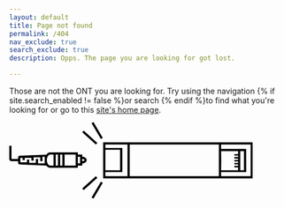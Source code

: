 ```yaml
---
layout: default
title: Page not found
permalink: /404
nav_exclude: true
search_exclude: true
description: Opps. The page you are looking for got lost.

---
```


<p>Those are not the ONT you are looking for. Try using the navigation {% if site.search_enabled != false %}or search {% endif %}to find what you're looking for or go to this <a href="{{ '/' | relative_url }}">site's home page</a>.</p>

<div class="ont-404 mt-9">
    <svg width="116.52087mm" height="36.783329mm" viewBox="0 0 116.52087 36.783329" version="1.1" id="svg28164"   xmlns="http://www.w3.org/2000/svg" xmlns:svg="http://www.w3.org/2000/svg">
        <path id="path31930" d="m 0,11.403492 v 6.35 c 0,0.584491 0.473832,1.058334 1.058334,1.058334 0.102211,0 0.19827,0 0.290938,0 h 2.8840618 v 1.058333 c 0,0.264583 0.529166,0.529167 1.058333,0.529167 l 12.4286992,0.517789 c 0.49499,0.684954 1.162822,1.069287 1.858801,1.069711 H 32.808333 V 20.928492 H 34.925 v -1.058333 c 1.169003,0 2.116666,-0.71075 2.116666,-1.5875 0,-0.87675 -0.947663,-1.5875 -2.116666,-1.5875 V 15.636826 H 32.808333 V 14.578492 H 19.579167 c -0.67963,0.01667 -1.328582,0.399071 -1.812293,1.067647 L 5.2916668,16.165992 c -0.529167,0 -1.058333,0.264584 -1.058333,0.529167 v 1.058333 H 1.490348 c -0.131088,-0.0042 -0.276807,0 -0.432014,0 v -6.35 z m 19.579167,4.233334 h 1.5875 v 2.645833 2.645833 h -1.5875 c -0.876753,0 -1.5875,-1.184592 -1.5875,-2.645833 0,-1.461241 0.710747,-2.645833 1.5875,-2.645833 z m 2.645833,0 h 1.058333 v 5.291666 H 22.225 Z m 2.116667,0 H 25.4 v 5.291666 h -1.058333 z m 2.116666,0 H 31.75 v 5.291666 H 26.458333 Z M 15.875,16.695159 h 1.058333 v 3.175 h -3.175 V 17.753492 H 12.7 v 1.852084 H 9.5249998 v -1.5875 h -1.058333 v 1.322916 h -3.175 v -2.116666 h 1.058333 v 1.058333 h 1.058333 v -1.058333 h 3.1750002 v 1.322916 h 1.058334 v -1.5875 h 3.175 v 1.852084 H 15.875 Z m 16.933333,0 h 1.058334 v 3.175 h -1.058334 z m 2.091862,1.058333 c 0.587095,0 1.083138,0.236908 1.083138,0.529167 0,0.292259 -0.496043,0.529167 -1.083138,0.529167 z"></path>
        <path d="M 44.906979,27.034723 H 116.52088 V 9.7486096 H 44.906979 Z m 11.641664,-1.058334 h -10.58333 v -1.940278 h 8.11389 V 12.410555 h -8.11389 v -1.603611 h 10.58333 z m 43.744457,0 H 57.606983 V 10.806944 H 100.2931 Z m 15.16945,0 h -14.11112 v -1.940278 h 12.02973 l -0.0353,-11.1125 h -11.99445 v -2.116667 h 14.11112 z M 53.020873,13.276388 v 9.877779 h -7.05556 v -9.877779 h 3.81 z M 109.46532,14.6875 v 0.705555 h -1.76389 v 0.705556 h 1.76389 v 0.705555 h -1.76389 v 0.705556 h 1.76389 v 0.705556 h -1.76389 v 0.705555 h 1.76389 v 0.705556 h -1.76389 v 0.705555 h 1.76389 V 21.0375 h -1.76389 v 0.705556 h 1.76389 v 1.411111 h -8.11389 l 0.0706,-4.198056 -0.0706,-4.974167 h 8.11389 z m 2.82223,8.466667 h -1.76389 v -9.172223 l 1.75727,-0.01654" id="path2"></path>
        <rect id="rect13056" height="8.8194437" x="33.669872" y="20.397436" width="1.058" transform="rotate(-30.427871)"></rect>
        <rect id="rect13056-0" height="8.8194437" x="19.819189" y="29.127432" width="1.058" transform="rotate(-47.800842)"></rect>
        <rect id="rect13056-3" height="8.8194437" x="52.298908" y="-11.319631" width="1.058" transform="matrix(0.86226741,0.50645327,0.50645327,-0.86226741,0,0)"></rect>
        <rect id="rect13056-0-9" height="8.8194437" x="47.068806" y="4.4197102" width="1.058" transform="matrix(0.6717097,0.74081447,0.74081447,-0.6717097,0,0)"></rect>
    </svg>
</div>
